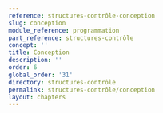 ```yaml
---
reference: structures-contrôle-conception
slug: conception
module_reference: programmation
part_reference: structures-contrôle
concept: ''
title: Conception
description: ''
order: 6
global_order: '31'
directory: structures-contrôle
permalink: structures-contrôle/conception
layout: chapters
---
```

